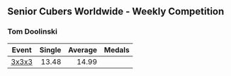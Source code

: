 ## Senior Cubers Worldwide - Weekly Competition
### Tom Doolinski

| Event | Single | Average | Medals |
| -- | --: | --: | :-- |
| [3x3x3](tom_doolinski/333.md) | 13.48 | 14.99 |  |

<!-- Global site tag (gtag.js) - Google Analytics -->
<script async src="https://www.googletagmanager.com/gtag/js?id=UA-86348435-3"></script>
<script>window.dataLayer = window.dataLayer || []; function gtag() {dataLayer.push(arguments);} gtag('js', new Date()); gtag('config', 'UA-86348435-3');</script>
